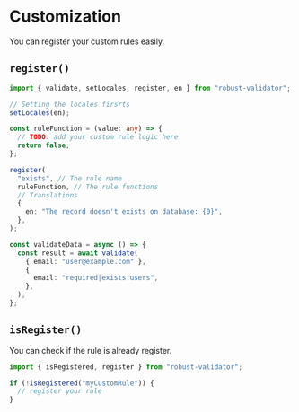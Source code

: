 # Customization

You can register your custom rules easily.

## `register()`

```ts
import { validate, setLocales, register, en } from "robust-validator";

// Setting the locales firsrts
setLocales(en);

const ruleFunction = (value: any) => {
  // TODO: add your custom rule logic here
  return false;
};

register(
  "exists", // The rule name
  ruleFunction, // The rule functions
  // Translations
  {
    en: "The record doesn't exists on database: {0}",
  },
);

const validateData = async () => {
  const result = await validate(
    { email: "user@example.com" },
    {
      email: "required|exists:users",
    },
  );
};
```

## `isRegister()`

You can check if the rule is already register.

```ts
import { isRegistered, register } from "robust-validator";

if (!isRegistered("myCustomRule")) {
  // register your rule
}
```
